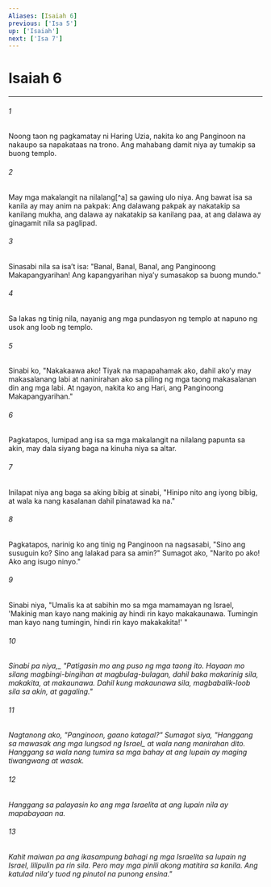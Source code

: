 ```yaml
---
Aliases: [Isaiah 6]
previous: ['Isa 5']
up: ['Isaiah']
next: ['Isa 7']
---
```

# Isaiah 6

***






















###### 1 










Noong taon ng pagkamatay ni Haring Uzia, nakita ko ang Panginoon na nakaupo sa napakataas na trono. Ang mahabang damit niya ay tumakip sa buong templo. 





















###### 2 










May mga makalangit na nilalang[^a] sa gawing ulo niya. Ang bawat isa sa kanila ay may anim na pakpak: Ang dalawang pakpak ay nakatakip sa kanilang mukha, ang dalawa ay nakatakip sa kanilang paa, at ang dalawa ay ginagamit nila sa paglipad. 





















###### 3 










Sinasabi nila sa isaʼt isa: "Banal, Banal, Banal, ang Panginoong Makapangyarihan! Ang kapangyarihan niyaʼy sumasakop sa buong mundo." 





















###### 4 










Sa lakas ng tinig nila, nayanig ang mga pundasyon ng templo at napuno ng usok ang loob ng templo. 





















###### 5 










Sinabi ko, "Nakakaawa ako! Tiyak na mapapahamak ako, dahil akoʼy may makasalanang labi at naninirahan ako sa piling ng mga taong makasalanan din ang mga labi. At ngayon, nakita ko ang Hari, ang Panginoong Makapangyarihan." 





















###### 6 










Pagkatapos, lumipad ang isa sa mga makalangit na nilalang papunta sa akin, may dala siyang baga na kinuha niya sa altar. 





















###### 7 










Inilapat niya ang baga sa aking bibig at sinabi, "Hinipo nito ang iyong bibig, at wala ka nang kasalanan dahil pinatawad ka na." 





















###### 8 










Pagkatapos, narinig ko ang tinig ng Panginoon na nagsasabi, "Sino ang susuguin ko? Sino ang lalakad para sa amin?" Sumagot ako, "Narito po ako! Ako ang isugo ninyo." 





















###### 9 










Sinabi niya, "Umalis ka at sabihin mo sa mga mamamayan ng Israel, 'Makinig man kayo nang makinig ay hindi rin kayo makakaunawa. Tumingin man kayo nang tumingin, hindi rin kayo makakakita!' " 





















###### 10 










<i class="trans-change">Sinabi pa niya,_ "Patigasin mo ang puso ng mga taong ito. Hayaan mo silang magbingi-bingihan at magbulag-bulagan, dahil baka makarinig sila, makakita, at makaunawa. Dahil kung makaunawa sila, magbabalik-loob sila sa akin, at gagaling." 





















###### 11 










Nagtanong ako, "Panginoon, gaano katagal?" Sumagot siya, "Hanggang sa mawasak ang mga lungsod <i class="trans-change">ng Israel_ at wala nang manirahan dito. Hanggang sa wala nang tumira sa mga bahay at ang lupain ay maging tiwangwang at wasak. 





















###### 12 










Hanggang sa palayasin ko ang mga Israelita at ang lupain nila ay mapabayaan na. 





















###### 13 










Kahit maiwan pa ang ikasampung bahagi ng mga Israelita sa lupain ng Israel, lilipulin pa rin sila. Pero may mga pinili akong matitira sa kanila. Ang katulad nilaʼy tuod ng pinutol na punong ensina."
